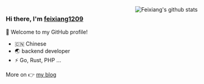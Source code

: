 <img align="right" src="https://github-readme-stats.vercel.app/api?username=fyxemmmm&show_icons=true&theme=vue" alt="Feixiang's github stats" />

### Hi there, I'm [feixiang1209](https://www.fyxemmmm.cn) 
🎉 Welcome to my GitHub profile!
- 🇨🇳 Chinese
- 🌏 backend developer
- ⚡ Go, Rust, PHP ...



More on 👉
[my blog](https://www.fyxemmmm.cn)
